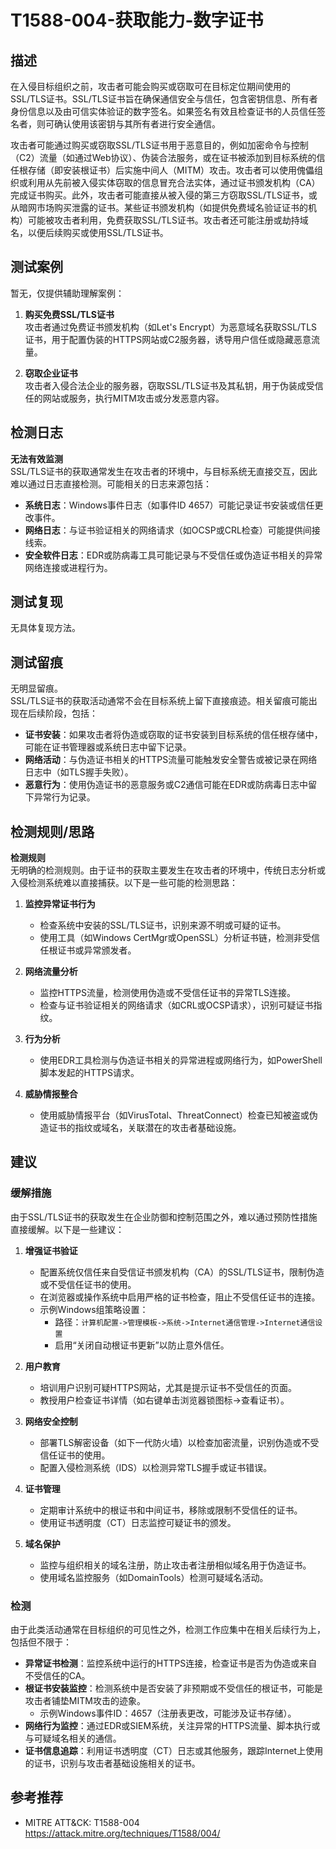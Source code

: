 # T1588-004-获取能力-数字证书

## 描述

在入侵目标组织之前，攻击者可能会购买或窃取可在目标定位期间使用的SSL/TLS证书。SSL/TLS证书旨在确保通信安全与信任，包含密钥信息、所有者身份信息以及由可信实体验证的数字签名。如果签名有效且检查证书的人员信任签名者，则可确认使用该密钥与其所有者进行安全通信。

攻击者可能通过购买或窃取SSL/TLS证书用于恶意目的，例如加密命令与控制（C2）流量（如通过Web协议）、伪装合法服务，或在证书被添加到目标系统的信任根存储（即安装根证书）后实施中间人（MITM）攻击。攻击者可以使用傀儡组织或利用从先前被入侵实体窃取的信息冒充合法实体，通过证书颁发机构（CA）完成证书购买。此外，攻击者可能直接从被入侵的第三方窃取SSL/TLS证书，或从暗网市场购买泄露的证书。某些证书颁发机构（如提供免费域名验证证书的机构）可能被攻击者利用，免费获取SSL/TLS证书。攻击者还可能注册或劫持域名，以便后续购买或使用SSL/TLS证书。

## 测试案例

暂无，仅提供辅助理解案例：

1. **购买免费SSL/TLS证书**  
   攻击者通过免费证书颁发机构（如Let's Encrypt）为恶意域名获取SSL/TLS证书，用于配置伪装的HTTPS网站或C2服务器，诱导用户信任或隐藏恶意流量。

2. **窃取企业证书**  
   攻击者入侵合法企业的服务器，窃取SSL/TLS证书及其私钥，用于伪装成受信任的网站或服务，执行MITM攻击或分发恶意内容。

## 检测日志

**无法有效监测**  
SSL/TLS证书的获取通常发生在攻击者的环境中，与目标系统无直接交互，因此难以通过日志直接检测。可能相关的日志来源包括：

- **系统日志**：Windows事件日志（如事件ID 4657）可能记录证书安装或信任更改事件。
- **网络日志**：与证书验证相关的网络请求（如OCSP或CRL检查）可能提供间接线索。
- **安全软件日志**：EDR或防病毒工具可能记录与不受信任或伪造证书相关的异常网络连接或进程行为。

## 测试复现

无具体复现方法。  

## 测试留痕

无明显留痕。  
SSL/TLS证书的获取活动通常不会在目标系统上留下直接痕迹。相关留痕可能出现在后续阶段，包括：

- **证书安装**：如果攻击者将伪造或窃取的证书安装到目标系统的信任根存储中，可能在证书管理器或系统日志中留下记录。
- **网络活动**：与伪造证书相关的HTTPS流量可能触发安全警告或被记录在网络日志中（如TLS握手失败）。
- **恶意行为**：使用伪造证书的恶意服务或C2通信可能在EDR或防病毒日志中留下异常行为记录。

## 检测规则/思路

**检测规则**  
无明确的检测规则。由于证书的获取主要发生在攻击者的环境中，传统日志分析或入侵检测系统难以直接捕获。以下是一些可能的检测思路：

1. **监控异常证书行为**  
   - 检查系统中安装的SSL/TLS证书，识别来源不明或可疑的证书。  
   - 使用工具（如Windows CertMgr或OpenSSL）分析证书链，检测非受信任根证书或异常颁发者。  

2. **网络流量分析**  
   - 监控HTTPS流量，检测使用伪造或不受信任证书的异常TLS连接。  
   - 检查与证书验证相关的网络请求（如CRL或OCSP请求），识别可疑证书指纹。  

3. **行为分析**  
   - 使用EDR工具检测与伪造证书相关的异常进程或网络行为，如PowerShell脚本发起的HTTPS请求。  

4. **威胁情报整合**  
   - 使用威胁情报平台（如VirusTotal、ThreatConnect）检查已知被盗或伪造证书的指纹或域名，关联潜在的攻击者基础设施。

## 建议

### 缓解措施

由于SSL/TLS证书的获取发生在企业防御和控制范围之外，难以通过预防性措施直接缓解。以下是一些建议：

1. **增强证书验证**  
   - 配置系统仅信任来自受信证书颁发机构（CA）的SSL/TLS证书，限制伪造或不受信任证书的使用。  
   - 在浏览器或操作系统中启用严格的证书检查，阻止不受信任证书的连接。  
   - 示例Windows组策略设置：
     - 路径：`计算机配置->管理模板->系统->Internet通信管理->Internet通信设置`
     - 启用“关闭自动根证书更新”以防止意外信任。

2. **用户教育**  
   - 培训用户识别可疑HTTPS网站，尤其是提示证书不受信任的页面。  
   - 教授用户检查证书详情（如右键单击浏览器锁图标->查看证书）。

3. **网络安全控制**  
   - 部署TLS解密设备（如下一代防火墙）以检查加密流量，识别伪造或不受信任证书的使用。  
   - 配置入侵检测系统（IDS）以检测异常TLS握手或证书错误。

4. **证书管理**  
   - 定期审计系统中的根证书和中间证书，移除或限制不受信任的证书。  
   - 使用证书透明度（CT）日志监控可疑证书的颁发。  

5. **域名保护**  
   - 监控与组织相关的域名注册，防止攻击者注册相似域名用于伪造证书。  
   - 使用域名监控服务（如DomainTools）检测可疑域名活动。

### 检测

由于此类活动通常在目标组织的可见性之外，检测工作应集中在相关后续行为上，包括但不限于：  
- **异常证书检测**：监控系统中运行的HTTPS连接，检查证书是否为伪造或来自不受信任的CA。  
- **根证书安装监控**：检测系统中是否安装了非预期或不受信任的根证书，可能是攻击者铺垫MITM攻击的迹象。  
  - 示例Windows事件ID：4657（注册表更改，可能涉及证书存储）。  
- **网络行为监控**：通过EDR或SIEM系统，关注异常的HTTPS流量、脚本执行或与可疑域名相关的通信。  
- **证书信息追踪**：利用证书透明度（CT）日志或其他服务，跟踪Internet上使用的证书，识别与攻击者基础设施相关的证书。

## 参考推荐

- MITRE ATT&CK: T1588-004  
  <https://attack.mitre.org/techniques/T1588/004/>